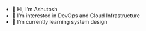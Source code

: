 - 👋 Hi, I’m Ashutosh
- 👀 I’m interested in DevOps and Cloud Infrastructure 
- 🌱 I’m currently learning system design

<!---
ashutosh-hep/ashutosh-hep is a ✨ special ✨ repository because its `README.md` (this file) appears on your GitHub profile.
You can click the Preview link to take a look at your changes.
--->
